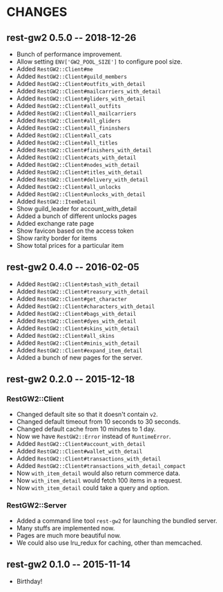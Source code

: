 # CHANGES

## rest-gw2 0.5.0 -- 2018-12-26

* Bunch of performance improvement.
* Allow setting `ENV['GW2_POOL_SIZE']` to configure pool size.
* Added `RestGW2::Client#me`
* Added `RestGW2::Client#guild_members`
* Added `RestGW2::Client#outfits_with_detail`
* Added `RestGW2::Client#mailcarriers_with_detail`
* Added `RestGW2::Client#gliders_with_detail`
* Added `RestGW2::Client#all_outfits`
* Added `RestGW2::Client#all_mailcarriers`
* Added `RestGW2::Client#all_gliders`
* Added `RestGW2::Client#all_fininshers`
* Added `RestGW2::Client#all_cats`
* Added `RestGW2::Client#all_titles`
* Added `RestGW2::Client#finishers_with_detail`
* Added `RestGW2::Client#cats_with_detail`
* Added `RestGW2::Client#nodes_with_detail`
* Added `RestGW2::Client#titles_with_detail`
* Added `RestGW2::Client#delivery_with_detail`
* Added `RestGW2::Client#all_unlocks`
* Added `RestGW2::Client#unlocks_with_detail`
* Added `RestGW2::ItemDetail`
* Show guild_leader for account_with_detail
* Added a bunch of different unlocks pages
* Added exchange rate page
* Show favicon based on the access token
* Show rarity border for items
* Show total prices for a particular item

## rest-gw2 0.4.0 -- 2016-02-05

* Added `RestGW2::Client#stash_with_detail`
* Added `RestGW2::Client#treasury_with_detail`
* Added `RestGW2::Client#get_character`
* Added `RestGW2::Client#characters_with_detail`
* Added `RestGW2::Client#bags_with_detail`
* Added `RestGW2::Client#dyes_with_detail`
* Added `RestGW2::Client#skins_with_detail`
* Added `RestGW2::Client#all_skins`
* Added `RestGW2::Client#minis_with_detail`
* Added `RestGW2::Client#expand_item_detail`
* Added a bunch of new pages for the server.

## rest-gw2 0.2.0 -- 2015-12-18

### RestGW2::Client

* Changed default site so that it doesn't contain `v2`.
* Changed default timeout from 10 seconds to 30 seconds.
* Changed default cache from 10 minutes to 1 day.
* Now we have `RestGW2::Error` instead of `RuntimeError`.
* Added `RestGW2::Client#account_with_detail`
* Added `RestGW2::Client#wallet_with_detail`
* Added `RestGW2::Client#transactions_with_detail`
* Added `RestGW2::Client#transactions_with_detail_compact`
* Now `with_item_detail` would also return commerce data.
* Now `with_item_detail` would fetch 100 items in a request.
* Now `with_item_detail` could take a query and option.

### RestGW2::Server

* Added a command line tool `rest-gw2` for launching the bundled server.
* Many stuffs are implemented now.
* Pages are much more beautiful now.
* We could also use lru_redux for caching, other than memcached.

## rest-gw2 0.1.0 -- 2015-11-14

* Birthday!
